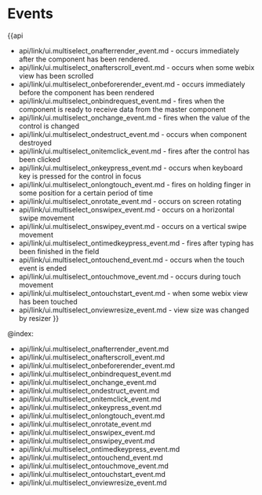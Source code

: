 Events
=======

{{api
- api/link/ui.multiselect_onafterrender_event.md - occurs immediately after the component has been rendered.
- api/link/ui.multiselect_onafterscroll_event.md - occurs when some webix view has been scrolled
- api/link/ui.multiselect_onbeforerender_event.md - occurs immediately before the component has been rendered
- api/link/ui.multiselect_onbindrequest_event.md - fires when the component is ready to receive data from the master component
- api/link/ui.multiselect_onchange_event.md - fires when the value of the control is changed
- api/link/ui.multiselect_ondestruct_event.md - occurs when component destroyed
- api/link/ui.multiselect_onitemclick_event.md - fires after the control has been clicked
- api/link/ui.multiselect_onkeypress_event.md - occurs when keyboard key is pressed for the control in focus
- api/link/ui.multiselect_onlongtouch_event.md - fires on holding finger in some position for a certain period of time
- api/link/ui.multiselect_onrotate_event.md - occurs on screen rotating
- api/link/ui.multiselect_onswipex_event.md - occurs on a horizontal swipe movement
- api/link/ui.multiselect_onswipey_event.md - occurs on a vertical swipe movement
- api/link/ui.multiselect_ontimedkeypress_event.md - fires after typing has been finished in the field
- api/link/ui.multiselect_ontouchend_event.md - occurs when the touch event is ended
- api/link/ui.multiselect_ontouchmove_event.md - occurs during touch movement
- api/link/ui.multiselect_ontouchstart_event.md - when some webix view has been touched
- api/link/ui.multiselect_onviewresize_event.md - view size was changed by resizer
}}

@index:
- api/link/ui.multiselect_onafterrender_event.md
- api/link/ui.multiselect_onafterscroll_event.md
- api/link/ui.multiselect_onbeforerender_event.md
- api/link/ui.multiselect_onbindrequest_event.md
- api/link/ui.multiselect_onchange_event.md
- api/link/ui.multiselect_ondestruct_event.md
- api/link/ui.multiselect_onitemclick_event.md
- api/link/ui.multiselect_onkeypress_event.md
- api/link/ui.multiselect_onlongtouch_event.md
- api/link/ui.multiselect_onrotate_event.md
- api/link/ui.multiselect_onswipex_event.md
- api/link/ui.multiselect_onswipey_event.md
- api/link/ui.multiselect_ontimedkeypress_event.md
- api/link/ui.multiselect_ontouchend_event.md
- api/link/ui.multiselect_ontouchmove_event.md
- api/link/ui.multiselect_ontouchstart_event.md
- api/link/ui.multiselect_onviewresize_event.md


